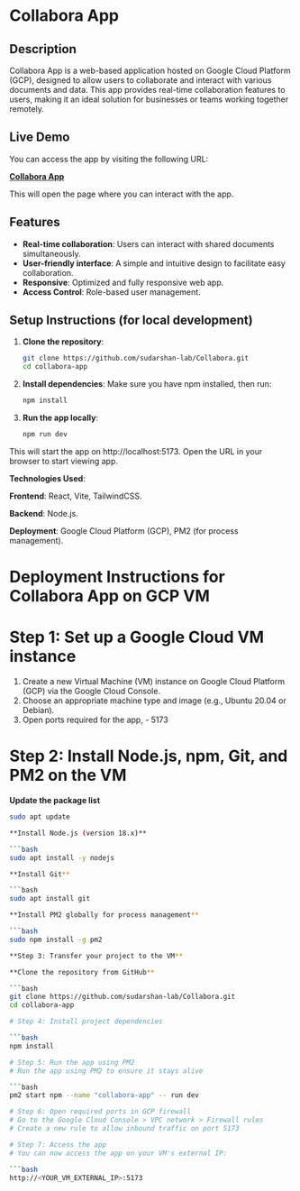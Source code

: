 # Collabora App

## Description

Collabora App is a web-based application hosted on Google Cloud Platform (GCP), designed to allow users to collaborate and interact with various documents and data. This app provides real-time collaboration features to users, making it an ideal solution for businesses or teams working together remotely.

## Live Demo

You can access the app by visiting the following URL:

[**Collabora App**](http://34.132.245.252:5173/)

This will open the page where you can interact with the app.

## Features

- **Real-time collaboration**: Users can interact with shared documents simultaneously.
- **User-friendly interface**: A simple and intuitive design to facilitate easy collaboration.
- **Responsive**: Optimized and fully responsive web app.
- **Access Control**: Role-based user management.

## Setup Instructions (for local development)

1. **Clone the repository**:

   ```bash
   git clone https://github.com/sudarshan-lab/Collabora.git
   cd collabora-app
   
3. **Install dependencies**: Make sure you have npm installed, then run:
   
   ```bash
   npm install
   
5. **Run the app locally**:
   
   ```bash
   npm run dev
This will start the app on http://localhost:5173. Open the URL in your browser to start viewing app.

**Technologies Used**:

**Frontend**: React, Vite, TailwindCSS.

**Backend**: Node.js.

**Deployment**: Google Cloud Platform (GCP), PM2 (for process management).

# Deployment Instructions for Collabora App on GCP VM

# Step 1: Set up a Google Cloud VM instance
1. Create a new Virtual Machine (VM) instance on Google Cloud Platform (GCP) via the Google Cloud Console.
2. Choose an appropriate machine type and image (e.g., Ubuntu 20.04 or Debian).
3. Open ports required for the app, - 5173

# Step 2: Install Node.js, npm, Git, and PM2 on the VM

**Update the package list**

```bash
sudo apt update

**Install Node.js (version 18.x)**

```bash
sudo apt install -y nodejs

**Install Git**

```bash
sudo apt install git

**Install PM2 globally for process management**

```bash
sudo npm install -g pm2

**Step 3: Transfer your project to the VM**

**Clone the repository from GitHub**

```bash
git clone https://github.com/sudarshan-lab/Collabora.git
cd collabora-app

# Step 4: Install project dependencies

```bash
npm install

# Step 5: Run the app using PM2
# Run the app using PM2 to ensure it stays alive

```bash
pm2 start npm --name "collabora-app" -- run dev

# Step 6: Open required ports in GCP firewall
# Go to the Google Cloud Console > VPC network > Firewall rules
# Create a new rule to allow inbound traffic on port 5173

# Step 7: Access the app
# You can now access the app on your VM's external IP:

```bash
http://<YOUR_VM_EXTERNAL_IP>:5173





